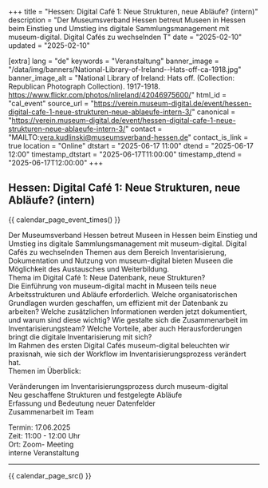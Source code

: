 +++
title = "Hessen: Digital Café 1: Neue Strukturen, neue Abläufe? (intern)"
description = "Der Museumsverband Hessen betreut Museen in Hessen beim Einstieg und Umstieg ins digitale Sammlungsmanagement mit museum-digital. Digital Cafés zu wechselnden T"
date = "2025-02-10"
updated = "2025-02-10"

[extra]
lang = "de"
keywords = "Veranstaltung"
banner_image = "/data/img/banners/National-Library-of-Ireland--Hats-off-ca-1918.jpg"
banner_image_alt = "National Library of Ireland:  Hats off. (Collection: Republican Photograph Collection). 1917-1918. https://www.flickr.com/photos/nlireland/42046975600/"
html_id = "cal_event"
source_url = "https://verein.museum-digital.de/event/hessen-digital-cafe-1-neue-strukturen-neue-ablaeufe-intern-3/"
canonical = "https://verein.museum-digital.de/event/hessen-digital-cafe-1-neue-strukturen-neue-ablaeufe-intern-3/"
contact = "MAILTO:vera.kudlinski@museumsverband-hessen.de"
contact_is_link = true
location = "Online"
dtstart = "2025-06-17 11:00"
dtend = "2025-06-17 12:00"
timestamp_dtstart = "2025-06-17T11:00:00"
timestamp_dtend = "2025-06-17T12:00:00"
+++

## Hessen: Digital Café 1: Neue Strukturen, neue Abläufe? (intern)

{{ calendar_page_event_times() }}

Der Museumsverband Hessen betreut Museen in Hessen beim Einstieg und Umstieg ins digitale Sammlungsmanagement mit museum-digital. Digital Cafés zu wechselnden Themen aus dem Bereich Inventarisierung, Dokumentation und Nutzung von museum-digital bieten Museen die Möglichkeit des Austausches und Weiterbildung. <br />
Thema im Digital Café 1: Neue Datenbank, neue Strukturen?  <br />
Die Einführung von museum-digital macht in Museen teils neue Arbeitsstrukturen und Abläufe erforderlich. Welche organisatorischen Grundlagen wurden geschaffen, um effizient mit der Datenbank zu arbeiten? Welche zusätzlichen Informationen werden jetzt dokumentiert, und warum sind diese wichtig? Wie gestalte sich die Zusammenarbeit im Inventarisierungsteam? Welche Vorteile, aber auch Herausforderungen bringt die digitale Inventarisierung mit sich? <br />
Im Rahmen des ersten Digital Cafés museum-digital beleuchten wir praxisnah, wie sich der Workflow im Inventarisierungsprozess verändert hat. <br />
Themen im Überblick:  

Veränderungen im Inventarisierungsprozess durch museum-digital<br />
Neu geschaffene Strukturen und festgelegte Abläufe<br />
Erfassung und Bedeutung neuer Datenfelder<br />
Zusammenarbeit im Team

Termin: 17.06.2025<br />
Zeit: 11:00 - 12:00 Uhr<br />
Ort: Zoom- Meeting <br />
interne Veranstaltung

----

{{ calendar_page_src() }}